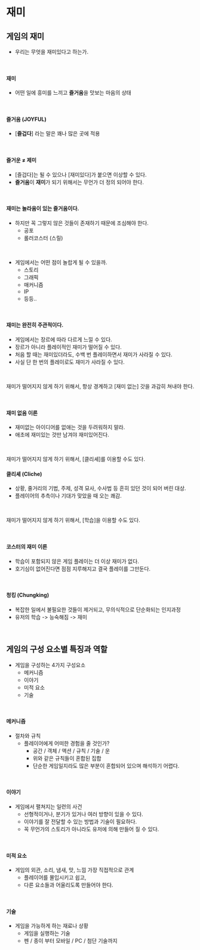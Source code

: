 # 재미

## 게임의 재미
- 우리는 무엇을 재미있다고 하는가.

<br> 

#### 재미
- 어떤 일에 흥미를 느끼고 **즐거움**을 맛보는 마음의 상태

<br> 

#### 즐거움 (JOYFUL)
- [**즐겁다**] 라는 말은 꽤나 많은 곳에 적용

<br>

#### 즐거운 ≠ 제미
- [즐겁다]는 될 수 있으나 [재미있다]가 붙으면 이상할 수 있다.
- **즐거움**이 **재미**가 되기 위해서는 무언가 더 정의 되어야 한다.

<br>

#### 재미는 놀라움이 있는 즐거움이다.
- 하지만 꼭 그렇지 않은 것들이 존재하기 때문에 조심해야 한다.
    - 공포
    - 롤러코스터 (스릴)

<br>

- 게임에서는 어떤 점이 놀랍게 될 수 있을까.
    - 스토리
    - 그래픽
    - 매커니즘
    - IP
    - 등등..

<br>

#### 재미는 완전히 주관적이다.
- 게임에서는 장르에 따라 다르게 느낄 수 있다.
- 장르가 아니라 플레이적인 재미가 떨어질 수 있다.
- 처음 할 때는 재미있더라도, 수백 번 플레이하면서 재미가 사라질 수 있다.
- 사실 단 한 번의 플레이로도 재미가 사라질 수 있다.

<br>

재미가 떨어지지 않게 하기 위해서, 항상 경계하고 [재미 없는] 갓을 과감히 쳐내야 한다.

<br>

#### 재미 없음 이론
- 재미없는 아이디어를 없애는 것을 두려워하지 말라.
- 애초에 재미있는 것만 남겨야 재미있어진다.

<br>

재미가 떨어지지 않게 하기 위해서, [클리셰]를 이용할 수도 있다.

#### 클리셰 (Cliche)
- 상황, 줄거리의 기법, 주제, 성격 묘사, 수사법 등 흔히 있던 것이 되어 버린 대상.
- 플레이어의 추측이나 기대가 맞았을 때 오는 쾌감.

<br>

재미가 떨어지지 않게 하기 위해서, [학습]을 이용할 수도 있다.

<br>

#### 코스터의 재미 이론
- 학습이 포함되지 않은 게임 플레이는 더 이상 재미가 없다.
- 호기심이 없어진다면 점점 지루해지고 결국 플레이를 그만둔다.

<br>

#### 청킹 (Chungking)
- 복잡한 일에서 불필요한 것들이 제거되고, 무의식적으로 단순화되는 인지과정
- 유저의 학습 -> 능숙해짐 -> 재미


<br>


## 게임의 구성 요소별 특징과 역할
- 게임을 구성하는 4가지 구성요소
    - 메커니즘
    - 이야기
    - 미적 요소
    - 기술

<br>

#### 메커니즘
- 절차와 규칙
    - 플레이어에게 어떠한 경험을 줄 것인가?
        - 공간 / 객체 / 액션 / 규칙 / 기술 / 운 
        - 위와 같은 규칙들이 혼합된 집합
        - 단순한 게임일지라도 많은 부분이 혼합되어 있으며 해석하기 어렵다.

<br>

#### 이야기
- 게임에서 펼쳐지는 일련의 사건
    - 선형적이거나, 분기가 있거나 여러 방향이 있을 수 있다.
    - 이야기를 잘 전달할 수 있는 방법과 기술이 필요하다.
    - 꼭 무언가의 스토리가 아니라도 유저에 의해 만들어 질 수 있다.

<br>

#### 미적 요소
- 게임의 외관, 소리, 냄새, 맛, 느낌 가장 직접적으로 관계
    - 플레이어를 몰입시키고 쉽고,
    - 다른 요소들과 어울리도록 만들어야 한다.

<br>

#### 기술
- 게임을 가능하게 하는 재료나 상황
    - 게임을 실행하는 기술
    - 펜 / 종이 부터 모바일 / PC / 첨단 기술까지
